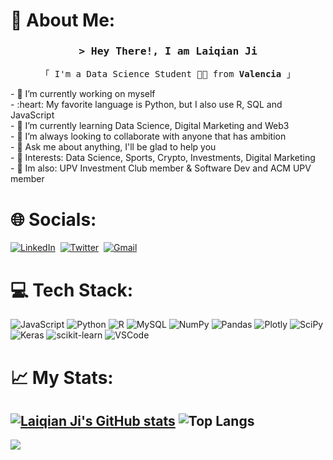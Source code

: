# 💫 About Me:
<h3 align="center">
        <samp>&gt; Hey There!, I am
                <b><a target="_blank">Laiqian Ji</a></b>
        </samp>
</h3>
<p align="center"> 
  <samp>
    「 I'm a Data Science Student 👨‍💻 from <b>Valencia</b> 」
  </samp>
</p>
- 🔭 I’m currently working on myself  <br>
- :heart: My favorite language is Python, but I also use R, SQL and JavaScript <br>
- 🌱 I’m currently learning Data Science, Digital Marketing and Web3  <br>
- 👯 I’m always looking to collaborate with anyone that has ambition  <br>
- 💬 Ask me about anything, I'll be glad to help you  <br>
- 💜 Interests: Data Science, Sports, Crypto, Investments, Digital Marketing  <br>
- 💬 Im also: UPV Investment Club member & Software Dev and ACM UPV member  <br>

# 🌐 Socials:
<a href="https://www.linkedin.com/in/jilaiqian"><img src="https://img.shields.io/badge/linkedin-%230077B5.svg?&style=for-the-badge&logo=linkedin&logoColor=white" alt="LinkedIn" /></a>&nbsp;
<a href="https://twitter.com/jilaiqian"><img src="https://img.shields.io/badge/Twitter-1DA1F2?style=for-the-badge&logo=twitter&logoColor=white" alt="Twitter" /></a>&nbsp;
<a href="mailto:ji.laiqian@gmail.com"><img src="https://img.shields.io/badge/gmail-%23D14836.svg?&style=for-the-badge&logo=gmail&logoColor=white" alt="Gmail"/></a>

# 💻 Tech Stack:
![JavaScript](https://img.shields.io/badge/javascript-%23323330.svg?style=for-the-badge&logo=javascript&logoColor=%23F7DF1E) ![Python](https://img.shields.io/badge/python-3670A0?style=for-the-badge&logo=python&logoColor=ffdd54) ![R](https://img.shields.io/badge/r-%23276DC3.svg?style=for-the-badge&logo=r&logoColor=white) ![MySQL](https://img.shields.io/badge/mysql-%2300f.svg?style=for-the-badge&logo=mysql&logoColor=white) ![NumPy](https://img.shields.io/badge/numpy-%23013243.svg?style=for-the-badge&logo=numpy&logoColor=white) ![Pandas](https://img.shields.io/badge/pandas-%23150458.svg?style=for-the-badge&logo=pandas&logoColor=white) ![Plotly](https://img.shields.io/badge/Plotly-%233F4F75.svg?style=for-the-badge&logo=plotly&logoColor=white) ![SciPy](https://img.shields.io/badge/SciPy-%230C55A5.svg?style=for-the-badge&logo=scipy&logoColor=%white) ![Keras](https://img.shields.io/badge/Keras-%23D00000.svg?style=for-the-badge&logo=Keras&logoColor=white) ![scikit-learn](https://img.shields.io/badge/scikit--learn-%23F7931E.svg?style=for-the-badge&logo=scikit-learn&logoColor=white) ![VSCode](https://img.shields.io/badge/Visual_Studio-0078d7?style=for-the-badge&logo=visual%20studio&logoColor=white)

# 📈 My Stats:
[![Laiqian Ji's GitHub stats](https://github-readme-stats.vercel.app/api?username=LaiqianDS)](https://github.com/anuraghazra/github-readme-stats)
![Top Langs](https://github-readme-stats.vercel.app/api/top-langs/?username=LaiqianDS&layout=compact)
---
[![](https://visitcount.itsvg.in/api?id=LaiqianDS&icon=0&color=12)](https://visitcount.itsvg.in)
